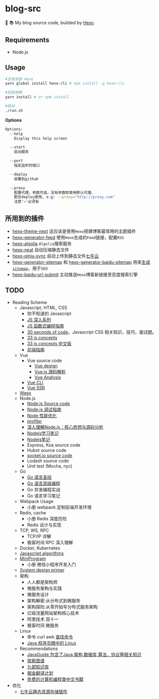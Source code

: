 # blog-src

:see_no_evil: :books:  My blog source code, builded by [Hexo](https://github.com/hexojs/hexo).

## Requirements
- Node.js

## Usage
```bash
#全局安装 Hexo
yarn global install hexo-cli # npm install -g hexo-cli

#安装依赖
yarn install # or npm install

#启动
./run.sh
```

**Options**
```bash
Options:
  --help
    Display this help screen

  --start
    启动服务

  --port
    指定监听的端口

  --deploy
    部署到github

  --proxy
    配置代理，参数可选，没有参数即使用默认代理。
    配合deploy使用, e.g: --proxy="http://proxy.com"
    注意"="必须有
```

## 所用到的插件
- [hexo-theme-next](https://github.com/theme-next/hexo-theme-next) 这应该是使用`Hexo`搭建博客最常用的主题插件
- [hexo-generator-feed](https://github.com/hexojs/hexo-generator-feed) 使用`Hexo`生成的`Feed`链接，配置`RSS`
- [hexo-algolia](https://github.com/oncletom/hexo-algolia) `Algolia`搜索服务
- [hexo-neat](https://github.com/rozbo/hexo-neat) 自动压缩静态文件
- [hexo-qiniu-sync](https://github.com/gyk001/hexo-qiniu-sync) 自动上传到静态文件[七牛云](https://portal.qiniu.com)
- [hexo-generator-sitemap](https://github.com/hexojs/hexo-generator-sitemap) 和 [hexo-generator-baidu-sitemap](https://github.com/coneycode/hexo-generator-baidu-sitemap) 用来[生成`sitemap`](https://www.shipengqi.top/2018/07/18/hexo-seo2)，用于`SEO`
- [hexo-baidu-url-submit](https://github.com/huiwang/hexo-baidu-url-submit) 主动推送`Hexo`博客新链接至百度搜索引擎

## TODO
- Reading Scheme
  - Javascript, HTML, CSS
    - 你不知道的 Javascript
    - [JS 深入系列](https://github.com/mqyqingfeng/Blog)
    - [JS 函数式编程指南](https://github.com/llh911001/mostly-adequate-guide-chinese)
    - [30 seconds of code](https://github.com/30-seconds/30-seconds-of-code)，Javascript CSS 相关知识，技巧，面试题。
    - [33 js concepts](https://github.com/leonardomso/33-js-concepts)
    - [33 js concepts 中文版](https://github.com/stephentian/33-js-concepts)
    - [前端指南](https://github.com/nanhupatar/FEGuide)
  - Vue	
    - Vue source code
      - [Vue design](https://github.com/HcySunYang/vue-design)
      - [Vue.js 源码解析](https://github.com/answershuto/learnVue)
	  - [Vue Analysis](https://github.com/ustbhuangyi/vue-analysis)
    - [Vue CLI](https://cli.vuejs.org/zh/)
    - [Vue SSR](https://ssr.vuejs.org/zh/)
  - [Weex](http://weex.apache.org/cn/guide/)		
  - Node.js
    - [Node.js Source code](https://github.com/nodejs/node)
    - [Node.js 调试指南](https://github.com/nswbmw/node-in-debugging)
    - [Node 性能优化](https://segmentfault.com/a/1190000007621011)
    - [profiler](https://segmentfault.com/a/1190000012414666)
    - [深入理解Node.js：核心思想与源码分析](https://github.com/yjhjstz/deep-into-node)
    - [Nodejs学习笔记](https://github.com/chyingp/nodejs-learning-guide)
    - [Nodejs笔记](https://github.com/peze/someArticle)
    - Express, Koa source code
    - Hubot source code
    - [socket.io source code](https://github.com/socketio/socket.io)
    - Lodash source code
    - Unit test (Mocha, nyc)
  - Go
    - [Go 语言圣经](https://docs.hacknode.org/gopl-zh/index.html)
    - [Go 语言高级编程](https://chai2010.gitbooks.io/advanced-go-programming-book/content/)
    - Go 并发编程实战
    - Go 语言学习笔记
  - Webpack Usage
    - 小册 webpack 定制前端开发环境
  - Redis, cache
    - 小册 Redis 深度历险
    - Redis 设计与实现
  - TCP, WS, RPC
    - TCP/IP 详解
    - 极客时间 RPC 深入理解
  - Docker, Kubernetes
  - [Javascript algorithms](https://github.com/trekhleb/javascript-algorithms)
  - [MiniProgram](https://developers.weixin.qq.com/miniprogram/dev/)
    - 小册 微信小程序开发入门
  - [System design primer](https://github.com/donnemartin/system-design-primer)
  - 架构
    - 人人都是架构师
    - 微服务架构与实践
    - 微服务设计
    - 架构解密:从分布式到微服务
    - 架构探险:从零开始写分布式服务架构
    - 亿级流量网站架构核心技术
    - 阿里技术 双十一
    - 极客时间 微服务
  - Linux 
    - 命令 curl awk [查找命令](http://www.ruanyifeng.com/blog/2009/10/5_ways_to_search_for_files_using_the_terminal.html?bsh_bid=223636115)
    - [Java 程序员眼中的 Linux](https://github.com/judasn/Linux-Tutorial)
  - Recommendations
    - [JavaGuide 包含了Java,架构,数据库,算法，协议等相关知识](https://github.com/Snailclimb/JavaGuide)
    - [技能图谱](https://github.com/TeamStuQ/skill-map)
    - [九部知识库](https://github.com/frontend9/fe9-library)
    - [掘金翻译计划](https://github.com/xitu/gold-miner)
    - [免费的计算机编程类中文书籍](https://github.com/justjavac/free-programming-books-zh_CN?utm_source=gold_browser_extension)
- 优化
  - [七牛云静态资源存储插件](https://github.com/gyk001/hexo-qiniu-sync)
